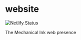 # website

[![Netlify Status](https://api.netlify.com/api/v1/badges/e9f93225-3568-4d4d-96e9-3ff2e4cb2839/deploy-status)](https://app.netlify.com/sites/glowing-swan-52b5b7/deploys)

The Mechanical Ink web presence
